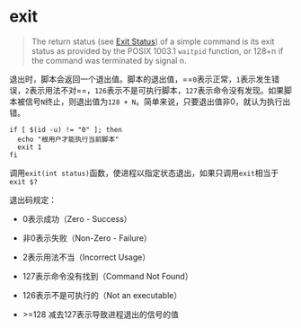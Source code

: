 # exit

> The return status (see [Exit Status](https://www.gnu.org/software/bash/manual/bash.html#Exit-Status)) of a simple command is its exit status as provided by the POSIX 1003.1 `waitpid` function, or 128+n if the command was terminated by signal n.

退出时，脚本会返回一个退出值。脚本的退出值，==`0`表示正常，`1`表示发生错误，`2`表示用法不对==，`126`表示不是可执行脚本，`127`表示命令没有发现。如果脚本被信号`N`终止，则退出值为`128 + N`。简单来说，只要退出值非0，就认为执行出错。

```
if [ $(id -u) != "0" ]; then
  echo "根用户才能执行当前脚本"
  exit 1
fi
```

调用`exit(int status)`函数，使进程以指定状态退出，如果只调用`exit`相当于`exit $?`

退出码规定：

- 0表示成功（Zero - Success）

- 非0表示失败（Non-Zero - Failure）

- 2表示用法不当（Incorrect Usage）

- 127表示命令没有找到（Command Not Found）

- 126表示不是可执行的（Not an executable）

- \>=128  减去127表示导致进程退出的信号的值

